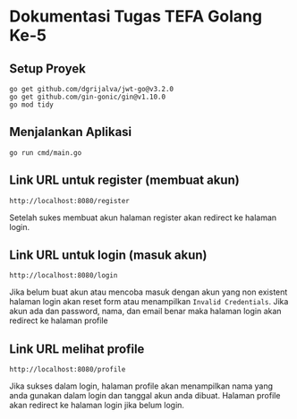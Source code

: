 # Dokumentasi Tugas TEFA Golang Ke-5

## Setup Proyek
```
go get github.com/dgrijalva/jwt-go@v3.2.0
go get github.com/gin-gonic/gin@v1.10.0
go mod tidy
```

## Menjalankan Aplikasi
```
go run cmd/main.go
```

## Link URL untuk register (membuat akun)
```
http://localhost:8080/register
```
Setelah sukes membuat akun halaman register akan redirect ke halaman login.

## Link URL untuk login (masuk akun)
```
http://localhost:8080/login
```
Jika belum buat akun atau mencoba masuk dengan akun yang non existent halaman login akan reset form atau menampilkan `Invalid Credentials`.
Jika akun ada dan password, nama, dan email benar maka halaman login akan redirect ke halaman profile

## Link URL melihat profile
```
http://localhost:8080/profile
```
Jika sukses dalam login, halaman profile akan menampilkan nama yang anda gunakan dalam login dan tanggal akun anda dibuat.
Halaman profile akan redirect ke halaman login jika belum login.
